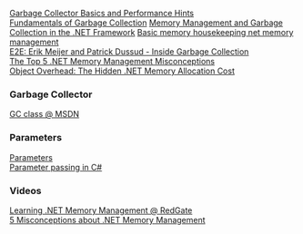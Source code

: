 [Garbage Collector Basics and Performance Hints](https://msdn.microsoft.com/en-us/library/ms973837.aspx)  
[Fundamentals of Garbage Collection](https://msdn.microsoft.com/en-us/library/ee787088(v=vs.110).aspx) 
[Memory Management and Garbage Collection in the .NET Framework](https://msdn.microsoft.com/en-us/library/hh156531(v=vs.110).aspx)  
[Basic memory housekeeping net memory management](http://content.atalasoft.com/h/i/58205464-basic-memory-housekeeping-net-memory-management-part-1)  
[E2E: Erik Meijer and Patrick Dussud - Inside Garbage Collection](https://channel9.msdn.com/Shows/Going+Deep/E2E-Erik-Meijer-and-Patrick-Dussud-Inside-Garbage-Collection)  
[The Top 5 .NET Memory Management Misconceptions](https://www.simple-talk.com/dotnet/net-performance/the-top-5-net-memory-management-misconceptions/)  
[Object Overhead: The Hidden .NET Memory Allocation Cost](https://www.simple-talk.com/dotnet/net-framework/object-overhead-the-hidden-net-memory-allocation-cost/)

### Garbage Collector

[GC class @ MSDN](https://msdn.microsoft.com/en-us/library/system.gc(v=vs.110).aspx)

### Parameters
[Parameters](http://jonskeet.uk/csharp/parameters.html)  
[Parameter passing in C#](http://www.leerichardson.com/2007/01/parameter-passing-in-c.html)

### Videos

[Learning .NET Memory Management @ RedGate](https://www.youtube.com/watch?v=k09bkM3_gsE&list=PLhFdCK734P8AfPwF2HxvcrlnbGv29sKyP)  
[5 Misconceptions about .NET Memory Management](https://www.youtube.com/watch?v=tP_9kWH814A)  




